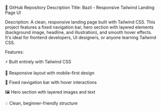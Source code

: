 🔖 GitHub Repository Description
Title:
Bazil - Responsive Tailwind Landing Page UI

Description:
A clean, responsive landing page built with Tailwind CSS. This project features a fixed navigation bar, hero section with layered elements (background image, headline, and illustration), and smooth hover effects. It's ideal for frontend developers, UI designers, or anyone learning Tailwind CSS.

Features:

⚡ Built entirely with Tailwind CSS

📱 Responsive layout with mobile-first design

🎨 Fixed navigation bar with hover interactions

🖼️ Hero section with layered images and text

💡 Clean, beginner-friendly structure
